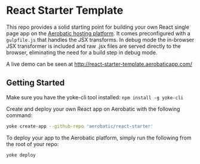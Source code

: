 # React Starter Template

This repo provides a solid starting point for building your own React single page app on the [Aerobatic hosting platform](http://www.aerobatic.com).
It comes preconfigured with a `gulpfile.js` that handles the JSX transforms. In debug mode the in-browser JSX transformer is included and raw .jsx files are served directly to the browser, eliminating the need for a build step in debug mode.

A live demo can be seen at http://react-starter-template.aerobaticapp.com/

## Getting Started
Make sure you have the yoke-cli tool installed: `npm install -g yoke-cli`

Create and deploy your own React app on Aerobatic with the following command:

```bash
yoke create-app --github-repo 'aerobatic/react-starter'
```

To deploy your app to the Aerobatic platform, simply run the following from the root of your repo:

```
yoke deploy
```